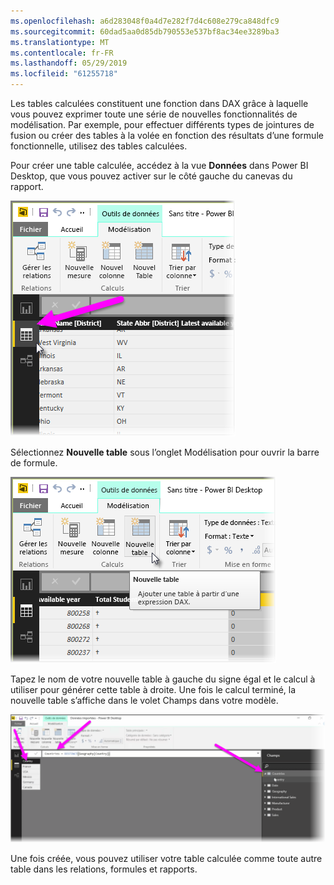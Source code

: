 ```yaml
---
ms.openlocfilehash: a6d283048f0a4d7e282f7d4c608e279ca848dfc9
ms.sourcegitcommit: 60dad5aa0d85db790553e537bf8ac34ee3289ba3
ms.translationtype: MT
ms.contentlocale: fr-FR
ms.lasthandoff: 05/29/2019
ms.locfileid: "61255718"
---
```

Les tables calculées constituent une fonction dans DAX grâce à laquelle vous pouvez exprimer toute une série de nouvelles fonctionnalités de modélisation. Par exemple, pour effectuer différents types de jointures de fusion ou créer des tables à la volée en fonction des résultats d’une formule fonctionnelle, utilisez des tables calculées.

Pour créer une table calculée, accédez à la vue **Données** dans Power BI Desktop, que vous pouvez activer sur le côté gauche du canevas du rapport.

![](media/2-6-create-calculated-tables/2-6_1.png)

Sélectionnez **Nouvelle table** sous l’onglet Modélisation pour ouvrir la barre de formule.

![](media/2-6-create-calculated-tables/2-6_1b.png)

Tapez le nom de votre nouvelle table à gauche du signe égal et le calcul à utiliser pour générer cette table à droite. Une fois le calcul terminé, la nouvelle table s’affiche dans le volet Champs dans votre modèle.

![](media/2-6-create-calculated-tables/2-6_2.png)

Une fois créée, vous pouvez utiliser votre table calculée comme toute autre table dans les relations, formules et rapports.

